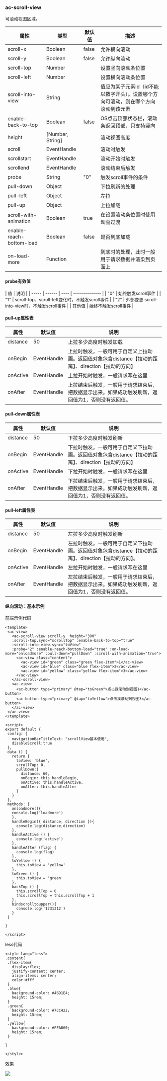 ### ac-scroll-view
可滚动视图区域。

| 属性  | 类型   | 默认值 | 描述             |
| ----- | ------ | ---- | -------------- |
| scroll-x | Boolean |  false  | 允许横向滚动|
| scroll-y | Boolean |   false  | 允许纵向滚动 |
| scroll-top | Number |    | 设置竖向滚动条位置|
| scroll-left| Number |     | 设置横向滚动条位置 |
| scroll-into-view | String |     | 值应为某子元素id（id不能以数字开头）。设置哪个方向可滚动，则在哪个方向滚动到该元素 |
| enable-back-to-top |Boolean |  false | OS点击顶部状态栏，滚动条返回顶部，只支持竖向 |
| height | [Number, String] |    | 滚动视图高度|
| scroll | EventHandle |     | 滚动时触发 |
| scrollstart | EventHandle |     | 滚动开始时触发 |
| scrollend | EventHandle |   | 滚动结束后触发 |
| probe | String |  "0"  | 触发scroll事件的条件|
| pull-down | Object |     | 下拉刷新的处理 |
| pull-left | Object |     | 左拉 |
| pull-up |Object |   | 上拉加载 |
| scroll-with-animation | Boolean |   true  | 在设置滚动条位置时使用动画过渡 |
| enable-reach-bottom-load | Boolean |  false   | 是否到底加载 |
| on-load-more |Function |   | 到底时的处理，此时一般用于请求数据并渲染到页面上 |

#### probe有效值

| 值  |                  说明                |
| ----- | ------ | ---- | -------------- |
| "0" | 始终触发scroll事件 |
| "1" | scroll-top、scroll-left变化时，不触发scroll事件 |
| "2" | 外部变更 scroll-into-view时，不触发scroll事件 |
| 其他值 | 始终不触发scroll事件 |

#### pull-up属性表
|属性	  |  默认值	  |          说明                       |
|-------| --------- | ------------------------------------- |
|distance	|50	| 上拉多少高度时触发加载 |
|onBegin	 | EventHandle |	上拉时触发，一般可用于自定义上拉动画。返回值对象包含distance【拉动的距离】、direction【拉动的方向】 |
|onActive |	EventHandle	 | 上拉开始时触发，一般请求写在这里 |
|onAfter	| EventHandle	 | 上拉结束后触发，一般用于请求结束后，把数据显示出来。如果成功触发刷新，返回值为1，否则没有返回值。|


#### pull-down属性表

|属性	  |  默认值	  |          说明                       |
|-------| --------- | ------------------------------------- |
|distance	|50	| 下拉多少高度时触发刷新 |
|onBegin	| EventHandle	| 下拉时触发，一般可用于自定义下拉动画。返回值对象包含distance【拉动的距离】、direction【拉动的方向】|
|onActive	| EventHandle	| 下拉开始时触发，一般请求写在这里 |
|onAfter	| EventHandle	| 下拉结束后触发，一般用于请求结束后，把数据显示出来。如果成功触发刷新，返回值为1，否则没有返回值。|


#### pull-left属性表

|属性	  |  默认值	  |          说明                       |
|-------| --------- | ------------------------------------- |
|distance |	50|	左拉多少高度时触发刷新 |
|onBegin |	EventHandle	| 左拉时触发，一般可用于自定义下拉动画。返回值对象包含distance【拉动的距离】、direction【拉动的方向】。|
|onActive |	EventHandle	| 左拉开始时触发，一般请求写在这里 |
|onAfter |	EventHandle |	左拉结束后触发，一般用于请求结束后，把数据显示出来。如果成功触发刷新，返回值为1，否则没有返回值。|

#### 纵向滚动：基本示例
前端示例代码
 ```script
<template>
  <ac-view>
    <ac-scroll-view scroll-y  height="300"
    :scroll-top.sync="scrollTop" :enable-back-to-top="true"
    :scroll-into-view.sync="toView"
    :probe="2" :enable-reach-bottom-load="true" :on-load-more="onloadmore" :pull-down="pullDown" :scroll-with-animation="true">
      <ac-view class="content">
        <ac-view id="green" class="green flex-item">1</ac-view>
        <ac-view id="blue" class="blue flex-item">2</ac-view>
        <ac-view id="yellow" class="yellow flex-item">3</ac-view>
      </ac-view>
    </ac-scroll-view>
    <ac-view>
      <ac-button type="primary" @tap="toGreen">点击我滚动到视图1</ac-button>
      <ac-button type="primary" @tap="toYellow">点击我滚动到视图3</ac-button>
    </ac-view>
  </ac-view>
</template>

<script>
export default {
  config: {
    navigationBarTitleText: "scrollView基本使用",
    disableScroll:true
  },
  data () {
    return {
      toView: 'blue',
      scrollTop: 0,
      pullDown:{
        distance: 60,
        onBegin: this.handleBegin,
        onActive: this.handleActive,
        onAfter: this.handleAfter
      }
    }
  },
  methods: { 
    onloadmore(){
    console.log('loadmore')
    },
    handleBegin({ distance, direction }){
      console.log(distance,direction)
    },
    handleActive () {
      console.log('active')
    },
    handleAfter (flag) {
      console.log(flag)
    },
    toYellow () {
      this.toView = 'yellow'
    },
    toGreen () {
      this.toView = 'green'
    },
    backTop () {
      this.scrollTop = 0
      this.scrollTop = this.scrollTop + 1
    },
    bindscrolltoupper(){
      console.log('1231312')
    }
  }

}

</script>
 ```
less代码

 ```script
<style lang="less">
.content{
  .flex-item{
    display:flex;
    justify-content: center;
    align-items: center;
    color:#fff
  }
  .blue{
    background-color: #46D1E4;
    height: 15rem;
  }
  .green{
    background-color: #7CC422;
    height: 15rem;
  }
  .yellow{
    background-color: #FFA060;
    height: 15rem;
  }

}

</style>
 ```
效果

 ![](./img/views/scrollview01.gif)
